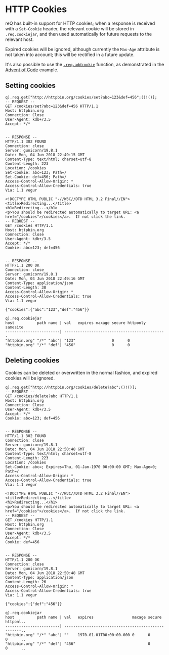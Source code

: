 # HTTP Cookies

reQ has built-in support for HTTP cookies; when a response is received with a
`Set-Cookie` header, the relevant cookie will be stored in `.req.cookiejar`,
and then used automatically for future requests to the relevant host.

Expired cookies will be ignored, although currently the `Max-Age` attribute is
not taken into account; this will be rectified in a future update.

It's also possible to use the [`.req.addcookie`](../internal.md#reqaddcookie) function, as
demonstrated in the [Advent of Code](../examples/aoc.md) example.

## Setting cookies

```
q).req.get["http://httpbin.org/cookies/set?abc=123&def=456";()!()];
-- REQUEST --
GET /cookies/set?abc=123&def=456 HTTP/1.1
Host: httpbin.org
Connection: Close
User-Agent: kdb+/3.5
Accept: */*


-- RESPONSE --
HTTP/1.1 302 FOUND
Connection: close
Server: gunicorn/19.8.1
Date: Mon, 04 Jun 2018 22:49:15 GMT
Content-Type: text/html; charset=utf-8
Content-Length: 223
Location: /cookies
Set-Cookie: abc=123; Path=/
Set-Cookie: def=456; Path=/
Access-Control-Allow-Origin: *
Access-Control-Allow-Credentials: true
Via: 1.1 vegur

<!DOCTYPE HTML PUBLIC "-//W3C//DTD HTML 3.2 Final//EN">
<title>Redirecting...</title>
<h1>Redirecting...</h1>
<p>You should be redirected automatically to target URL: <a href="/cookies">/cookies</a>.  If not click the link.
-- REQUEST --
GET /cookies HTTP/1.1
Host: httpbin.org
Connection: Close
User-Agent: kdb+/3.5
Accept: */*
Cookie: abc=123; def=456


-- RESPONSE --
HTTP/1.1 200 OK
Connection: close
Server: gunicorn/19.8.1
Date: Mon, 04 Jun 2018 22:49:16 GMT
Content-Type: application/json
Content-Length: 38
Access-Control-Allow-Origin: *
Access-Control-Allow-Credentials: true
Via: 1.1 vegur

{"cookies":{"abc":"123","def":"456"}}

q).req.cookiejar
host          path name | val   expires maxage secure httponly samesite
------------------------| ---------------------------------------------
"httpbin.org" "/*" "abc"| "123"                0      0
"httpbin.org" "/*" "def"| "456"                0      0
```

## Deleting cookies

Cookies can be deleted or overwritten in the normal fashion, and expired
cookies will be ignored.

```
q).req.get["http://httpbin.org/cookies/delete?abc";()!()];
-- REQUEST --
GET /cookies/delete?abc HTTP/1.1
Host: httpbin.org
Connection: Close
User-Agent: kdb+/3.5
Accept: */*
Cookie: abc=123; def=456


-- RESPONSE --
HTTP/1.1 302 FOUND
Connection: close
Server: gunicorn/19.8.1
Date: Mon, 04 Jun 2018 22:50:48 GMT
Content-Type: text/html; charset=utf-8
Content-Length: 223
Location: /cookies
Set-Cookie: abc=; Expires=Thu, 01-Jan-1970 00:00:00 GMT; Max-Age=0; Path=/
Access-Control-Allow-Origin: *
Access-Control-Allow-Credentials: true
Via: 1.1 vegur

<!DOCTYPE HTML PUBLIC "-//W3C//DTD HTML 3.2 Final//EN">
<title>Redirecting...</title>
<h1>Redirecting...</h1>
<p>You should be redirected automatically to target URL: <a href="/cookies">/cookies</a>.  If not click the link.
-- REQUEST --
GET /cookies HTTP/1.1
Host: httpbin.org
Connection: Close
User-Agent: kdb+/3.5
Accept: */*
Cookie: def=456


-- RESPONSE --
HTTP/1.1 200 OK
Connection: close
Server: gunicorn/19.8.1
Date: Mon, 04 Jun 2018 22:50:48 GMT
Content-Type: application/json
Content-Length: 26
Access-Control-Allow-Origin: *
Access-Control-Allow-Credentials: true
Via: 1.1 vegur

{"cookies":{"def":"456"}}

q).req.cookiejar
host          path name | val   expires                 maxage secure httponl..
------------------------| ---------------------------------------------------..
"httpbin.org" "/*" "abc"| ""    1970.01.01T00:00:00.000 0      0      0      ..
"httpbin.org" "/*" "def"| "456"                                0      0      ..
```